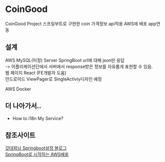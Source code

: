 # CoinGood
CoinGood Project 스프링부트로 구현한 coin 가격정보 api적용 AWS에 배포 app연동

## 설계
AWS
MySQL(미정)
Server SpringBoot url에 대해 json만 응답   
-> 어플리케이션단에서 서버에서 response받은 정보를 자유롭게 표현할 수 있음.  
웹 페이지  React (FE개발자 도움)  
안드로이드 ViewPager로 SingleActiviy디자인 예정  

AWS Docker

## 더 나아가서..
- How to i18n My Service?


## 참조사이트

[갓대희님 Springboot설정 블로그](https://goddaehee.tistory.com/category/3.%20%EC%9B%B9%EA%B0%9C%EB%B0%9C/3_1_3%20%EC%8A%A4%ED%94%84%EB%A7%81%EB%B6%80%ED%8A%B8?page=2)   
[SpringBoot로 시작하는 AWS배포](링크없음)
